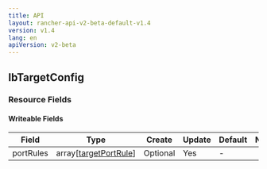 ```yaml
---
title: API
layout: rancher-api-v2-beta-default-v1.4
version: v1.4
lang: en
apiVersion: v2-beta
---
```


## lbTargetConfig



### Resource Fields

#### Writeable Fields

Field | Type | Create | Update | Default | Notes
---|---|---|---|---|---
portRules | array[[targetPortRule]({{site.baseurl}}/rancher/{{page.version}}/{{page.lang}}/api/{{page.apiVersion}}/api-resources/targetPortRule/)] | Optional | Yes | - | 



<br>
